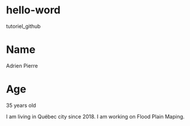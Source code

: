 # hello-word
tutoriel_github
# Name
Adrien Pierre
# Age
35 years old

I am living in Québec city since 2018.
I am working on Flood Plain Maping.

